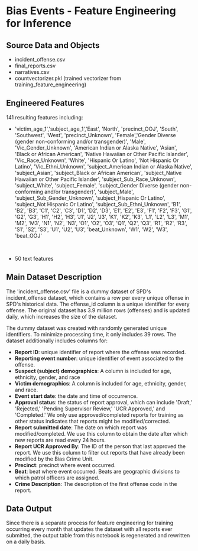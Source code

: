 # Bias Events - Feature Engineering for Inference

## Source Data and Objects
- incident_offense.csv
- final_reports.csv
- narratives.csv
- countvectorizer.pkl (trained vectorizer from training_feature_engineering)

## Engineered Features

141 resulting features including:

- 'victim_age_1','subject_age_1','East', 'North', 'precinct_OOJ', 'South', 'Southwest', 'West', 'precinct_Unknown',
 'Female','Gender Diverse (gender non-conforming and/or transgender)', 'Male', 'Vic_Gender_Unknown',
 'American Indian or Alaska Native', 'Asian', 'Black or African American', 'Native Hawaiian or Other Pacific Islander',
 'Vic_Race_Unknown', 'White', 'Hispanic Or Latino', 'Not Hispanic Or Latino', 'Vic_Ethni_Unknown',
 'subject_American Indian or Alaska Native', 'subject_Asian', 'subject_Black or African American',
 'subject_Native Hawaiian or Other Pacific Islander', 'subject_Sub_Race_Unknown', 'subject_White',
 'subject_Female', 'subject_Gender Diverse (gender non-conforming and/or transgender)',
 'subject_Male', 'subject_Sub_Gender_Unknown', 'subject_Hispanic Or Latino', 'subject_Not Hispanic Or Latino',
 'subject_Sub_Ethni_Unknown', 'B1', 'B2', 'B3', 'C1', 'C2', 'C3', 'D1', 'D2', 'D3', 'E1', 'E2', 'E3', 'F1', 'F2',
 'F3', 'G1', 'G2', 'G3', 'H1', 'H2', 'H3', 'J1', 'J2', 'J3', 'K1', 'K2', 'K3', 'L1', 'L2', 'L3', 'M1', 'M2', 'M3',
 'N1', 'N2', 'N3', 'O1', 'O2', 'O3', 'Q1', 'Q2', 'Q3', 'R1', 'R2', 'R3', 'S1', 'S2', 'S3', 'U1', 'U2', 'U3',
 'beat_Unknown', 'W1', 'W2', 'W3', 'beat_OOJ'
 <br>
 
- 50 text features

## Main Dataset Description

The 'incident_offense.csv' file is a dummy dataset of SPD's incident_offense dataset, which contains a row per every unique offense in SPD's historical data. The offense_id column is a unique identifier for every offense. The original dataset has 3.9 million rows (offenses) and is updated daily, which increases the size of the dataset.

The dummy dataset was created with randomly generated unique identifiers. To minimize processing time, it only includes 39 rows. The dataset additionally includes columns for:

- __Report ID__: unique identifier of report where the offense was recorded.
- __Reporting event number__: unique identifier of event associated to the offense.
- __Suspect (subject) demographics__: A column is included for age, ethnicity, gender, and race
- __Victim demographics__: A column is included for age, ethnicity, gender, and race.
- __Event start date__: the date and time of occurrence.
- __Approval status__: the status of report approval, which can include 'Draft,' 'Rejected,' 'Pending Supervisor Review,' 'UCR Approved,' and 'Completed.' We only use approved/completed reports for training as other status indicates that reports might be modified/corrected.
- __Report submitted date__: The date on which report was modified/completed. We use this column to obtain the date after which new reports are read every 24 hours.
- __Report UCR Approved By__: The ID of the person that last approved the report. We use this column to filter out reports that have already been modified by the Bias Crime Unit.
- __Precinct__: precinct where event occurred.
- __Beat__: beat where event occurred. Beats are geographic divisions to which patrol officers are assigned. 
- __Crime Description__: The description of the first offense code in the report.

## Data Output

Since there is a separate process for feature engineering for training occurring every month that updates the dataset with all reports ever submitted, the output table from this notebook is regenerated and rewritten on a daily basis.
